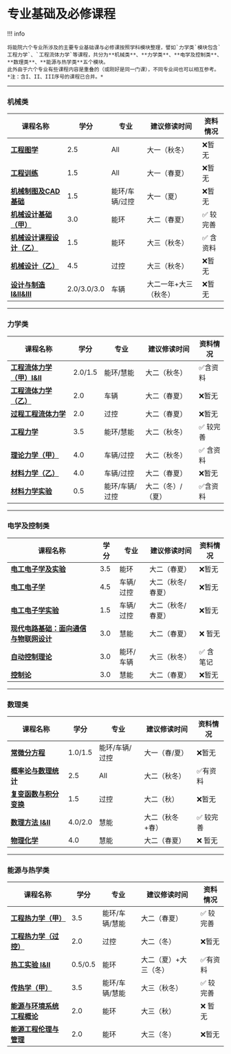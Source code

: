 # 专业基础及必修课程

!!! info 

    将能院六个专业所涉及的主要专业基础课与必修课按照学科模块整理，譬如`力学类`模块包含`工程力学`、`工程流体力学`等课程，共分为**机械类**、**力学类**、**电学及控制类**、**数理类**、**能源与热学类**五个模块。
    此外由于六个专业有些课程内容是重叠的（或刚好是同一门课），不同专业间也可以相互参考。
    *注：含I、II、III序号的课程已合并。*
  
 --- 

### 机械类  

| 课程名称                  | 学分  | 专业 | 建议修读时间 | 资料情况 |
| -------                   | ----- | ---- | ------------| ------- |
| [**工程图学**](./fundamental/工程图学.md)                |   2.5  |  All  |  大一（秋冬）|  :x:暂无  |
| [**工程训练**](./fundamental/工程训练.md)                |   1.5  |  All  |   大一（春夏） |  :x:暂无 |
| [**机械制图及CAD基础**](./fundamental/机械制图及CAD基础.md)    | 1.5  |  能环/车辆/过控  |  大一（夏） |  :x:暂无 | 
| [**机械设计基础（甲）**](./fundamental/机械设计基础（甲）.md)   | 3.0  |  能环  |    大二（春夏） | :white_check_mark: 较完善   |
| [**机械设计课程设计（乙）**](./professional/机械设计课程设计（乙）.md)  |  1.5    |  能环 | 大三（秋冬） |  :white_check_mark: 含资料   |
| [**机械设计（乙）**](../routes/ProcessControl/Route/机械设计（乙）.md)    | 4.5  |  过控  |  大三（秋冬） |  :x:暂无 |
| [**设计与制造 I&II&III**](../routes/Vehicles/Route/设计与制造.md)    | 2.0/3.0/3.0  |  车辆  |  大二一年+大三（秋冬） |  :x:暂无 |

---

### 力学类

| 课程名称                  | 学分  | 专业 | 建议修读时间 | 资料情况 |
| -------                   | ----- | ---- | ------------| ------- |
| [**工程流体力学（甲）I&II**](./fundamental/工程流体力学（甲）.md)                |   2.0/1.5  |  能环/慧能  |  大二（秋冬）|  :white_check_mark:含资料  |
| [**工程流体力学（乙）**](../routes/Vehicles/Route/工程流体力学（乙）.md)                |   2.0  |  车辆  |   大二（春夏） |  :x:暂无 |
| [**过程工程流体力学**](../routes/ProcessControl/Route/过程工程流体力学.md)    | 2.0  |  过控  |  大二（春夏） |  :x:暂无 | 
| [**工程力学**](./fundamental/工程力学.md)   | 3.5  |  能环/慧能  |    大二（秋冬） | :white_check_mark: 较完善   |
| [**理论力学（甲）**](./fundamental/理论力学（甲）.md)  |  4.0    |  车辆/过控 | 大二（秋冬） |  :white_check_mark: 含资料   |
| [**材料力学（乙）**](./fundamental/材料力学（乙）.md)    | 4.0  |  车辆/过控  |  大二（春夏） |  :x:暂无 |
| [**材料力学实验**](./fundamental/材料力学实验.md)    | 0.5  |  能环/车辆/过控  |  大二（冬）/（夏） |  :white_check_mark:含资料 |

---

### 电学及控制类

| 课程名称                  | 学分  | 专业 | 建议修读时间 | 资料情况 |
| -------                   | ----- | ---- | ------------| ------- |
| [**电工电子学及实验**](./fundamental/电工电子学及实验.md)                |   3.5  |  能环  |  大二（春夏）|  :x:暂无  |
| [**电工电子学**](./fundamental/电工电子学.md)                |   4.5  |  车辆/过控  |   大二（秋冬/春夏） |  :x:暂无 |
| [**电工电子学实验**](./fundamental/电工电子学实验.md)    | 1.5  |  车辆/过控  |  大二（秋冬/春夏） |  :x:暂无 | 
| [**现代电路基础：面向通信与物联网设计**](./fundamental/现代电路基础：面向通信与物联网设计.md)  |  3.0    |  慧能 | 大二（春夏） |  :x: 暂无   |
| [**自动控制理论**](./professional/自动控制理论.md)   | 3.0  |  能环/车辆  |    大三（秋冬） | :white_check_mark: 含笔记   |
| [**控制论**](./fundamental/控制论.md)    | 3.0  |  慧能  |  大二（春夏） |  :x:暂无 |

---

### 数理类

| 课程名称                  | 学分  | 专业 | 建议修读时间 | 资料情况 |
| -------                   | ----- | ---- | ------------| ------- |
| [**常微分方程**](./fundamental/常微分方程.md)                |   1.0/1.5  |  能环/车辆/过控  |  大一（春/夏）|  :x:暂无  |
| [**概率论与数理统计**](./fundamental/概率论及数理统计.md)                |   2.5  |  All  |   大二（秋冬） |  :white_check_mark:有资料 |
| [**复变函数与积分变换**](./fundamental/复变函数与积分变换.md)    | 1.5  |  过控  |  大二（秋） |  :x:暂无 | 
| [**数理方法 I&II**](./fundamental/数理方法.md)  |  4.0/2.0    |  慧能 | 大二（秋冬+春） |  :white_check_mark: 较完善   |
| [**物理化学**](./fundamental/物理化学.md)   | 4.0  |  慧能  |    大二（春夏） | :x: 暂无  |

---


### 能源与热学类

| 课程名称                  | 学分  | 专业 | 建议修读时间 | 资料情况 |
| -------                   | ----- | ---- | ------------| ------- |
| [**工程热力学（甲）**](./professional/工程热力学（甲）.md)                |   3.5  |  能环/车辆/慧能  |  大二（春夏）|  :white_check_mark: 较完善  |
| [**工程热力学（过控）**](../routes/ProcessControl/Route/工程热力学.md)                |   2.0 |  过控  |   大二（冬） |  :x:暂无 |
| [**热工实验 I&II**](./professional/热工实验.md)    | 0.5/0.5  |  能环  |  大二（夏）+大三（冬） |  :white_check_mark:有资料 | 
| [**传热学（甲）**](./professional/传热学（甲）.md)  |  3.5    |  能环/车辆/慧能 | 大三（秋冬） |  :white_check_mark: 较完善   |
| [**能源与环境系统工程概论**](./professional/能源与环境系统工程概论.md)   | 2.0  |  能环  |    大三（秋） | :x: 暂无  |
| [**能源工程伦理与管理**](./professional/能源工程伦理与管理.md)    | 2.0  |  能环  |  大三（冬） |  :x:暂无 |

